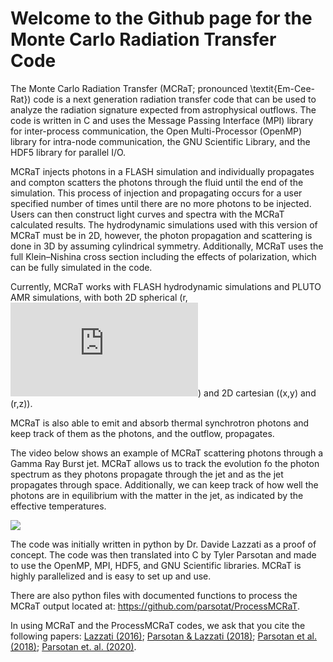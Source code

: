 # Welcome to the Github page for the Monte Carlo Radiation Transfer Code 

The Monte Carlo Radiation Transfer (MCRaT; pronounced \textit{Em-Cee-Rat}) code is a next generation radiation transfer code that can be used to analyze the radiation signature expected from astrophysical outflows. The code is written in C and uses the Message Passing Interface (MPI) library for inter-process communication, the Open Multi-Processor (OpenMP) library for intra-node communication, the GNU Scientific Library, and the HDF5 library for parallel I/O.

MCRaT injects photons in a FLASH simulation and individually propagates and compton scatters the photons through the fluid until the end of the simulation. This process of injection and propagating occurs for a user specified number of times until there are no more photons to be injected. Users can then construct light curves and spectra with the MCRaT calculated results. The hydrodynamic simulations used with this version of MCRaT must be in 2D, however, the photon propagation and scattering is done in 3D by assuming cylindrical symmetry. Additionally, MCRaT uses the full Klein–Nishina cross section including the effects of polarization, which can be fully simulated in the code.

Currently, MCRaT works with FLASH hydrodynamic simulations and PLUTO AMR simulations, with both 2D spherical (r, ![equation](https://latex.codecogs.com/gif.latex?%5Ctheta)) and 2D cartesian ((x,y) and (r,z)).
<!-- for tex: https://stackoverflow.com/questions/35498525/latex-rendering-in-readme-md-on-github -->

MCRaT is also able to emit and absorb thermal synchrotron photons and keep track of them as the photons, and the outflow, propagates. 

The video below shows an example of MCRaT scattering photons through a Gamma Ray Burst jet. MCRaT allows us to track the evolution fo the photon spectrum as they photons propagate through the jet and as the jet propagates through space. Additionally, we can keep track of how well the photons are in equilibrium with the matter in the jet, as indicated by the effective temperatures. 

[![](https://img.youtube.com/vi/pjkAyGUsJro/0.jpg)](https://www.youtube.com/watch?v=pjkAyGUsJro)
 

The code was initially written in python by Dr. Davide Lazzati as a proof of concept. The code was then translated into C by Tyler Parsotan and made to use the OpenMP, MPI, HDF5, and GNU Scientific libraries. MCRaT is highly parallelized and is easy to set up and use.

There are also python files with documented functions to process the MCRaT output located at: https://github.com/parsotat/ProcessMCRaT.

In using MCRaT and the ProcessMCRaT codes, we ask that you cite the following papers: [Lazzati (2016)](https://doi.org/10.3847/0004-637X/829/2/76); [Parsotan & Lazzati (2018)](https://doi.org/10.3847/1538-4357/aaa087); [Parsotan et al. (2018)](https://doi.org/10.3847/1538-4357/aaeed1); [Parsotan et. al. (2020)](https://doi.org/10.3847/1538-4357/ab910f).
